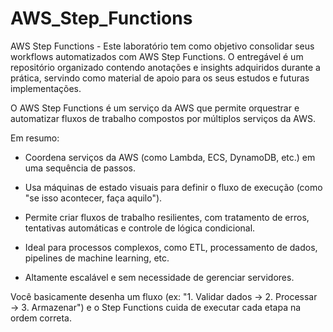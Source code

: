 # AWS_Step_Functions
AWS Step Functions - Este laboratório tem como objetivo consolidar seus workflows automatizados com AWS Step Functions. O entregável é um repositório organizado contendo anotações e insights adquiridos durante a prática, servindo como material de apoio para os seus estudos e futuras implementações.

O AWS Step Functions é um serviço da AWS que permite orquestrar e automatizar fluxos de trabalho compostos por múltiplos serviços da AWS.

Em resumo:

- Coordena serviços da AWS (como Lambda, ECS, DynamoDB, etc.) em uma sequência de passos.

- Usa máquinas de estado visuais para definir o fluxo de execução (como "se isso acontecer, faça aquilo").

- Permite criar fluxos de trabalho resilientes, com tratamento de erros, tentativas automáticas e controle de lógica condicional.

- Ideal para processos complexos, como ETL, processamento de dados, pipelines de machine learning, etc.

- Altamente escalável e sem necessidade de gerenciar servidores.

Você basicamente desenha um fluxo (ex: "1. Validar dados → 2. Processar → 3. Armazenar") e o Step Functions cuida de executar cada etapa na ordem correta.
